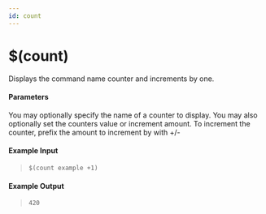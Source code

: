 ```yaml
---
id: count
---
```


# $(count)

Displays the command name counter and increments by one.

#### Parameters

You may optionally specify the name of a counter to display. You may also optionally set the counters value or increment amount. To increment the counter, prefix the amount to increment by with +/-

#### Example Input

> `$(count example +1)`

#### Example Output

> `420`
